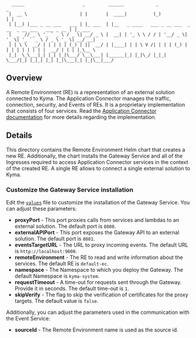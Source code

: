 ```
  _____                      _         ______            _                                      _       
 |  __ \                    | |       |  ____|          (_)                                    | |      
 | |__) |___ _ __ ___   ___ | |_ ___  | |__   _ ____   ___ _ __ ___  _ __  _ __ ___   ___ _ __ | |_ ___
 |  _  // _ \ '_ ` _ \ / _ \| __/ _ \ |  __| | '_ \ \ / / | '__/ _ \| '_ \| '_ ` _ \ / _ \ '_ \| __/ __|
 | | \ \  __/ | | | | | (_) | ||  __/ | |____| | | \ V /| | | | (_) | | | | | | | | |  __/ | | | |_\__ \
 |_|  \_\___|_| |_| |_|\___/ \__\___| |______|_| |_|\_/ |_|_|  \___/|_| |_|_| |_| |_|\___|_| |_|\__|___/                                                                                                        
```

## Overview

A Remote Environment (RE) is a representation of an external solution connected to Kyma. The Application Connector manages the traffic, connection, security, and Events of REs. It is a proprietary implementation that consists of four services.
Read the [Application Connector documentation](../../docs/application-connector/docs/001-overview-application-connector.md) for more details regarding the implementation.

## Details

This directory contains the Remote Environment Helm chart that creates a new RE. Additionally, the chart installs the Gateway Service and all of the Ingresses required to access Application Connector services in the context of the created RE. A single RE allows to connect a single external solution to Kyma.

### Customize the Gateway Service installation

Edit the [`values`](./values.yaml) file to customize the installation of the Gateway Service.
You can adjust these parameters:

- **proxyPort** - This port proxies calls from services and lambdas to an external solution. The default port is `8080`.
- **externalAPIPort** - This port exposes the Gateway API to an external solution. The default port is `8081`.
- **eventsTargetURL** - The URL to proxy incoming events. The default URL is `http://localhost:9000`.
- **remoteEnvironment** - The RE to read and write information about the services. The default RE is `default-ec`.
- **namespace** - The Namespace to which you deploy the Gateway. The default Namespace is `kyma-system`.
- **requestTimeout** - A time-out for requests sent through the Gateway. Provide it in seconds. The default time-out is `1`.
- **skipVerify** - The flag to skip the verification of certificates for the proxy targets. The default value is `false`.

Additionally, you can adjust the parameters used in the communication with the Event Service:
- **sourceId** - The Remote Environment name is used as the source id.

